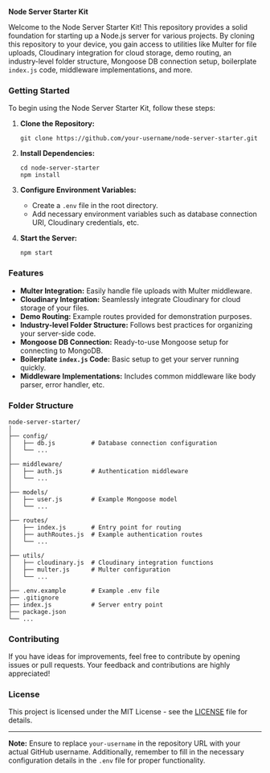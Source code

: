 **Node Server Starter Kit**

Welcome to the Node Server Starter Kit! This repository provides a solid foundation for starting up a Node.js server for various projects. By cloning this repository to your device, you gain access to utilities like Multer for file uploads, Cloudinary integration for cloud storage, demo routing, an industry-level folder structure, Mongoose DB connection setup, boilerplate `index.js` code, middleware implementations, and more.

### Getting Started

To begin using the Node Server Starter Kit, follow these steps:

1. **Clone the Repository:**
   ```
   git clone https://github.com/your-username/node-server-starter.git
   ```

2. **Install Dependencies:**
   ```
   cd node-server-starter
   npm install
   ```

3. **Configure Environment Variables:**
   - Create a `.env` file in the root directory.
   - Add necessary environment variables such as database connection URI, Cloudinary credentials, etc.

4. **Start the Server:**
   ```
   npm start
   ```

### Features

- **Multer Integration:** Easily handle file uploads with Multer middleware.
- **Cloudinary Integration:** Seamlessly integrate Cloudinary for cloud storage of your files.
- **Demo Routing:** Example routes provided for demonstration purposes.
- **Industry-level Folder Structure:** Follows best practices for organizing your server-side code.
- **Mongoose DB Connection:** Ready-to-use Mongoose setup for connecting to MongoDB.
- **Boilerplate `index.js` Code:** Basic setup to get your server running quickly.
- **Middleware Implementations:** Includes common middleware like body parser, error handler, etc.

### Folder Structure

```
node-server-starter/
│
├── config/
│   ├── db.js          # Database connection configuration
│   └── ...
│
├── middleware/
│   ├── auth.js        # Authentication middleware
│   └── ...
│
├── models/
│   ├── user.js        # Example Mongoose model
│   └── ...
│
├── routes/
│   ├── index.js       # Entry point for routing
│   ├── authRoutes.js  # Example authentication routes
│   └── ...
│
├── utils/
│   ├── cloudinary.js  # Cloudinary integration functions
│   ├── multer.js      # Multer configuration
│   └── ...
│
├── .env.example       # Example .env file
├── .gitignore
├── index.js           # Server entry point
├── package.json
└── ...
```

### Contributing

If you have ideas for improvements, feel free to contribute by opening issues or pull requests. Your feedback and contributions are highly appreciated!

### License

This project is licensed under the MIT License - see the [LICENSE](LICENSE) file for details.

---

**Note:** Ensure to replace `your-username` in the repository URL with your actual GitHub username. Additionally, remember to fill in the necessary configuration details in the `.env` file for proper functionality.